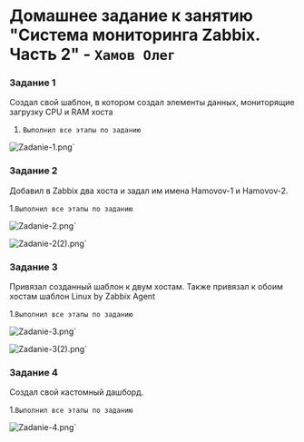 # Домашнее задание к занятию "Система мониторинга Zabbix. Часть 2" - `Хамов Олег`

### Задание 1

Создал свой шаблон, в котором создал элементы данных, мониторящие загрузку CPU и RAM хоста

1. `Выполнил все этапы по заданию`


![Zadanie-1.png]()`

### Задание 2

Добавил в Zabbix два хоста и задал им имена Hamovov-1 и Hamovov-2.

1.`Выполнил все этапы по заданию`

![Zadanie-2.png]()`

![Zadanie-2(2).png]()`

### Задание 3

Привязал созданный шаблон к двум хостам. Также привязал к обоим хостам шаблон Linux by Zabbix Agent

1.`Выполнил все этапы по заданию`

![Zadanie-3.png]()`

![Zadanie-3(2).png]()`

### Задание 4

Создал свой кастомный дашборд.

1.`Выполнил все этапы по заданию`

![Zadanie-4.png]()`




















